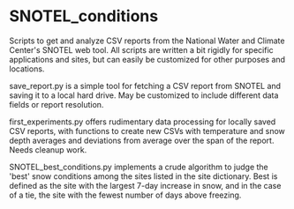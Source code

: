 # SNOTEL_conditions
Scripts to get and analyze CSV reports from the National Water and Climate Center's SNOTEL web tool. All scripts are written a bit rigidly for specific applications and sites, but can easily be customized for other purposes and locations.

save_report.py is a simple tool for fetching a CSV report from SNOTEL and saving it to a local hard drive. May be customized to include different data fields or report resolution.

first_experiments.py offers rudimentary data processing for locally saved CSV reports, with functions to create new CSVs with temperature and snow depth averages and deviations from average over the span of the report. Needs cleanup work.

SNOTEL_best_conditions.py implements a crude algorithm to judge the 'best' snow conditions among the sites listed in the site dictionary. Best is defined as the site with the largest 7-day increase in snow, and in the case of a tie, the site with the fewest number of days above freezing.
